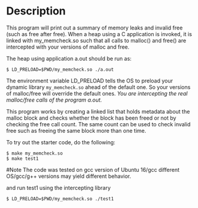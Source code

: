 # Description

This program will print out a summary of memory leaks and invalid free (such as free after free). When a heap using a C application is invoked, it is linked with my_memcheck.so such that all calls to malloc() and free() are intercepted with your versions of malloc and free.

The heap using application a.out should be run as:
```
$ LD_PRELOAD=$PWD/my_memcheck.so ./a.out
```

The environment variable LD_PRELOAD tells the OS to preload your dynamic library ```my_memcheck.so``` ahead of the default one. So your versions of malloc/free will override the default ones. _You are intercepting the real malloc/free calls of the program a.out._

This program works by creating a linked list that holds metadata about the malloc block and checks whether the block has been freed or not by checking the free call count. The same count can be used to check invalid free such as freeing the same block more than one time.

To try out the starter code, do the following:
```
$ make my_memcheck.so
$ make test1
```

#Note
The code was tested on gcc version of Ubuntu 16/gcc different OS/gcc/g++ versions may yield different behavior.



and run test1 using the intercepting library
```
$ LD_PRELOAD=$PWD/my_memcheck.so ./test1
```
